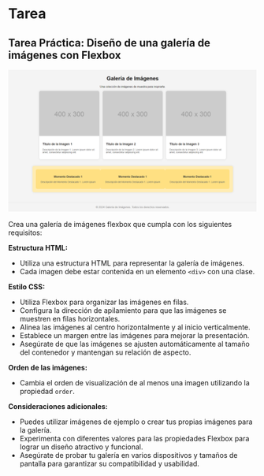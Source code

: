 # Tarea

## Tarea Práctica: Diseño de una galería de imágenes con Flexbox

![Galería de Imágenes](./resources/tarea.png)

Crea una galería de imágenes flexbox que cumpla con los siguientes requisitos:

**Estructura HTML:**

- Utiliza una estructura HTML para representar la galería de imágenes.
- Cada imagen debe estar contenida en un elemento `<div>` con una clase.

**Estilo CSS:**

- Utiliza Flexbox para organizar las imágenes en filas.
- Configura la dirección de apilamiento para que las imágenes se muestren en filas horizontales.
- Alinea las imágenes al centro horizontalmente y al inicio verticalmente.
- Establece un margen entre las imágenes para mejorar la presentación.
- Asegúrate de que las imágenes se ajusten automáticamente al tamaño del contenedor y mantengan su relación de aspecto.

**Orden de las imágenes:**

- Cambia el orden de visualización de al menos una imagen utilizando la propiedad `order`.

**Consideraciones adicionales:**

- Puedes utilizar imágenes de ejemplo o crear tus propias imágenes para la galería.
- Experimenta con diferentes valores para las propiedades Flexbox para lograr un diseño atractivo y funcional.
- Asegúrate de probar tu galería en varios dispositivos y tamaños de pantalla para garantizar su compatibilidad y usabilidad.
